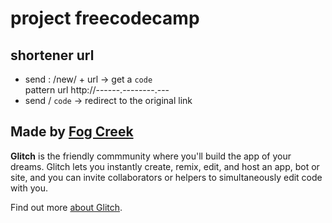 


# project freecodecamp

## shortener url 
  - send :  /new/ + url  ->    get a `code`  
    pattern url http://------.--------.---
  - send / `code`  ->    redirect to the original link

Made by [Fog Creek](https://fogcreek.com/)
-------------------

**Glitch** is the friendly commmunity where you'll build the app of your dreams. Glitch lets you instantly create, remix, edit, and host an app, bot or site, and you can invite collaborators or helpers to simultaneously edit code with you.

Find out more [about Glitch](https://glitch.com/about).

